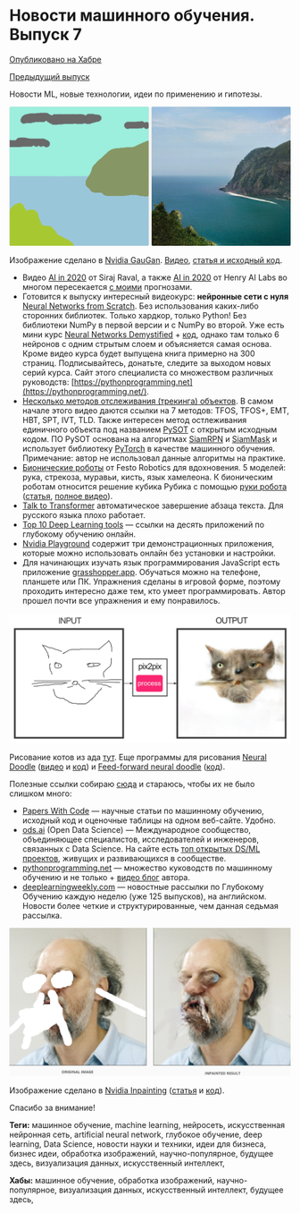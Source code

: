 # Новости машинного обучения. Выпуск 7

[Опубликовано на Хабре](https://habr.com/ru/news/t/484354)

[Предыдущий выпуск](2020.01.07-novosti-mashinnogo-obucheniya-vypusk-6.md)

Новости ML, новые технологии, идеи по применению и гипотезы.

![Nvidia GauGan](data/2020.01.16_gaugan_result.png)

Изображение сделано в [Nvidia GauGan](http://nvidia-research-mingyuliu.com/gaugan). [Видео](https://youtu.be/NKFrg9HMYaY), [статья и исходный код](https://paperswithcode.com/paper/semantic-image-synthesis-with-spatially). 

  * Видео [AI in 2020](https://youtu.be/eN9Lb3vXsAw) от Siraj Raval, а также [AI in 2020](https://youtu.be/6SWpN64Ivb4) от Henry AI Labs во многом пересекается [с моими](https://habr.com/ru/post/482794/) прогнозами.
  * Готовится к выпуску интересный видеокурс: **нейронные сети с нуля** [Neural Networks from Scratch](https://youtu.be/G7RDn8Xtf_Y). Без использования каких-либо сторонних библиотек. Только хардкор, только Python! Без библиотеки NumPy в первой версии и с NumPy во второй. Уже есть мини курс [Neural Networks Demystified](https://www.youtube.com/playlist?list=PLiaHhY2iBX9hdHaRr6b7XevZtgZRa1PoU) + [код](https://github.com/stephencwelch/Neural-Networks-Demystified), однако там только 6 нейронов с одним стрытым слоем и объясняется самая основа. Кроме видео курса будет выпущена книга примерно на 300 страниц. Подписывайтесь, донатьте, следите за выходом новых серий курса. Сайт этого специалиста со множеством различных руководств: [https://pythonprogramming.net](https://pythonprogramming.net/).
  * [Несколько методов отслеживания (трекинга) объектов](https://youtu.be/n_z6SY3UYB0?t=4). В самом начале этого видео даются ссылки на 7 методов: TFOS, TFOS+, EMT, HBT, SPT, IVT, TLD. Также интересен метод остлеживания единичного объекта под названием [PySOT](https://github.com/STVIR/pysot) с открытым исходным кодом. ПО PySOT основана на алгоритмах [SiamRPN](http://openaccess.thecvf.com/content_cvpr_2018/html/Li_High_Performance_Visual_CVPR_2018_paper.html) и [SiamMask](https://arxiv.org/abs/1812.05050) и использует библиотеку [PyTorch](https://pytorch.org/) в качестве машинного обучения. Примечание: автор не использовал данные алгоритмы на практике.
  * [Бионические роботы](https://youtu.be/ooqiY7hFWE8) от Festo Robotics для вдохновения. 5 моделей: рука, стрекоза, муравьи, кисть, язык хамелеона. К бионическим роботам относится решение кубика Рубика с помощью [руки робота](https://youtu.be/x4O8pojMF0w) ([статья](https://arxiv.org/abs/1910.07113), [полное видео](https://youtu.be/kVmp0uGtShk)).
  * [Talk to Transformer](https://talktotransformer.com/) автоматическое завершение абзаца текста. Для русского языка плохо работает.
  * [Top 10 Deep Learning tools](https://medium.com/@chengweizhang2012/top-10-deep-learning-experiences-run-on-your-browser-458a64c9625f) — ссылки на десять приложений по глубокому обучению онлайн.
  * [Nvidia Playground](https://www.nvidia.com/en-us/research/ai-playground/) содержит три демонстрационных приложения, которые можно использовать онлайн без установки и настройки.
  * Для начинающих изучать язык программирования JavaScript есть приложение [grasshopper.app](https://grasshopper.app). Обучаться можно на телефоне, планшете или ПК. Упражнения сделаны в игровой форме, поэтому проходить интересно даже тем, кто умеет программировать. Автор прошел почти все упражнения и ему понравилось.

![Кошак из ада](data/2020.01.16_pix2pix.png)

Рисование котов из ада [тут](https://affinelayer.com/pixsrv/). Еще программы для рисования [Neural Doodle](https://github.com/alexjc/neural-doodle) ([видео](https://youtu.be/jMZqxfTls-0) и [код](https://github.com/alexjc/neural-doodle)) и [Feed-forward neural doodle](https://dmitryulyanov.github.io/feed-forward-neural-doodle/) ([код](https://github.com/DmitryUlyanov/online-neural-doodle)).

Полезные ссылки собираю [сюда](https://github.com/foobar167/articles/blob/master/Ubuntu/13_Keras_and_TensorFlow_how-tos.md/#websites) и стараюсь, чтобы их не было слишком много:
  * [Papers With Code](https://paperswithcode.com/task/object-detection) — научные статьи по машинному обучению, исходный код и оценочные таблицы на одном веб-сайте. Удобно.
  * [ods.ai](https://ods.ai/) (Open Data Science) — Международное сообщество, объединяющее специалистов, исследователей и инженеров, связанных с Data Science. На сайте есть [топ открытых DS/ML проектов](https://ods.ai/awards/2019/), живущих и развивающихся в сообществе.
  * [pythonprogramming.net](https://pythonprogramming.net) — множество куководств по машинному обучению и не только + [видео блог](https://www.youtube.com/channel/UCfzlCWGWYyIQ0aLC5w48gBQ) автора.
  * [deeplearningweekly.com](https://www.deeplearningweekly.com/) — новостные рассылки по Глубокому Обучению каждую неделю (уже 125 выпусков), на английском. Новости более четкие и структурированные, чем данная седьмая рассылка.

![Nvidia Inpainting](data/2020.01.16_office_man_result.png)

Изображение сделано в [Nvidia Inpainting](https://www.nvidia.com/research/inpainting/) ([статья](https://heartbeat.fritz.ai/guide-to-image-inpainting-using-machine-learning-to-edit-and-correct-defects-in-photos-3c1b0e13bbd0) и [код](https://paperswithcode.com/task/image-inpainting)).

Спасибо за внимание!

**Теги:** машинное обучение, machine learning, нейросеть, искусственная нейронная сеть, artificial neural network, глубокое обучение, deep learning, Data Science, новости науки и техники, идеи для бизнеса, бизнес идеи, обработка изображений, научно-популярное, будущее здесь, визуализация данных, искусственный интеллект, 

**Хабы:** машинное обучение, обработка изображений, научно-популярное, визуализация данных, искусственный интеллект, будущее здесь,
